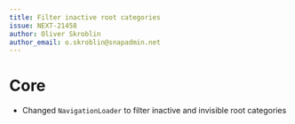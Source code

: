 ```yaml
---
title: Filter inactive root categories
issue: NEXT-21458
author: Oliver Skroblin
author_email: o.skroblin@snapadmin.net
---
```

# Core
* Changed `NavigationLoader` to filter inactive and invisible root categories
